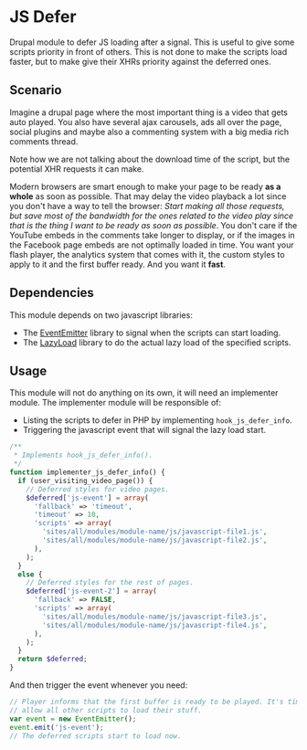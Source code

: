 JS Defer
========

Drupal module to defer JS loading after a signal. This is useful to give some
scripts priority in front of others. This is not done to make the scripts load
faster, but to make give their XHRs priority against the deferred ones.

## Scenario

Imagine a drupal page where the most important thing is a video that gets auto
played. You also have several ajax carousels, ads all over the page, social
plugins and maybe also a commenting system with a big media rich comments
thread.

Note how we are not talking about the download time of the script, but the
potential XHR requests it can make.

Modern browsers are smart enough to make your page to be ready **as a whole** as
soon as possible. That may delay the video playback a lot since you don't have a
way to tell the browser: _Start making all those requests, but save most of the
bandwidth for the ones related to the video play since that is the thing I want
to be ready as soon as possible_. You don't care if the YouTube embeds in the
comments take longer to display, or if the images in the Facebook page embeds
are not optimally loaded in time. You want your flash player, the analytics
system that comes with it, the custom styles to apply to it and the first buffer
ready. And you want it **fast**.

## Dependencies

This module depends on two javascript libraries:

  - The [EventEmitter](https://github.com/Wolfy87/EventEmitter) library to
  signal when the scripts can start loading.
  - The [LazyLoad](https://github.com/rgrove/lazyload) library to do the actual
  lazy load of the specified scripts.

## Usage

This module will not do anything on its own, it will need an implementer module.
The implementer module will be responsible of:

  - Listing the scripts to defer in PHP by implementing `hook_js_defer_info`.
  - Triggering the javascript event that will signal the lazy load start.

```php
/**
 * Implements hook_js_defer_info().
 */
function implementer_js_defer_info() {
  if (user_visiting_video_page()) {
    // Deferred styles for video pages.
    $deferred['js-event'] = array(
      'fallback' => 'timeout',
      'timeout' => 10,
      'scripts' => array(
        'sites/all/modules/module-name/js/javascript-file1.js',
        'sites/all/modules/module-name/js/javascript-file2.js',
      ),
    );
  }
  else {
    // Deferred styles for the rest of pages.
    $deferred['js-event-2'] = array(
      'fallback' => FALSE,
      'scripts' => array(
        'sites/all/modules/module-name/js/javascript-file3.js',
        'sites/all/modules/module-name/js/javascript-file4.js',
      ),
    );
  }
  return $deferred;
}
```

And then trigger the event whenever you need:

```js
// Player informs that the first buffer is ready to be played. It's time to
// allow all other scripts to load their stuff.
var event = new EventEmitter();
event.emit('js-event');
// The deferred scripts start to load now.
```